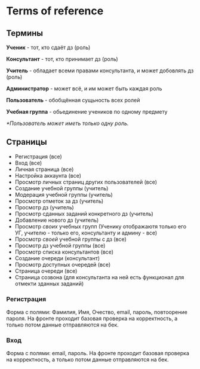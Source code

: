 # Terms of reference

## Термины
__Ученик__ - тот, кто сдаёт дз (роль)

__Консультант__ - тот, кто принимает дз (роль)

__Учитель__ - обладает всеми правами консультанта, и может добовлять дз (роль)

__Администратор__ - может всё, и им может быть каждая роль

__Пользователь__ - обобщённая сущьность всех ролей

__Учебная группа__ - обьединение учеников по одному предмету

_*Пользователь может иметь только одну роль._


## Страницы
- Регистрация (все)
- Вход (все)
- Личная страница (все)
- Настройка аккаунта (все)
- Просмотр личных страниц других пользователей (все)
- Создание учебной группы (учитель)
- Модерация учебной группы (учитель)
- Просмотр отметок за дз (учитель)
- Просмотр дз (учитель)
- Просмотр сданных заданий конкретного дз (учитель)
- Добавление нового дз (учитель)
- Просмотр _своих_ учебных групп (Ученику отображаютя только его УГ, учителю - только его, консультанту и админу - все)
- Просмотр _своей_ учебной группы с дз (все)
- Просмотр дз учебной группы (все)
- Просмотр списка консультантов (все)
- Создание очереди (консультант)
- Просмотр доступных очередей (все)
- Страница очереди (все)
- Страница созвона (для консультанта на ней есть функционал для отмекти зданных заданий)

### Регистрация
Форма с полями: Фамилия, Имя, Очество, email, пароль, повтоорение пароля.
На фронте проходит базовая проверка на корректность, а только потом данные отправляются на бек.

### Вход
Форма с полями: email, пароль.
На фронте проходит базовая проверка на корректность, а только потом данные отправляются на бек.


